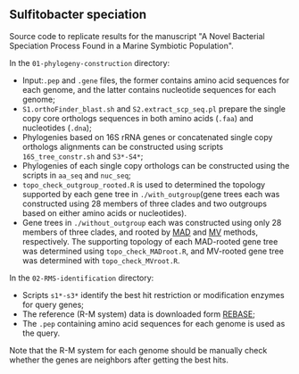 ## Sulfitobacter speciation
Source code to replicate results for the manuscript "A Novel Bacterial Speciation Process Found in a Marine Symbiotic Population".

In the `01-phylogeny-construction` directory:
- Input:`.pep` and `.gene` files, the former contains amino acid sequences for each genome, and the latter contains nucleotide sequences for each genome;
- `S1.orthoFinder_blast.sh` and `S2.extract_scp_seq.pl` prepare the single copy core orthologs sequences in both amino acids (`.faa`) and nucleotides (`.dna`);
- Phylogenies based on 16S rRNA genes or concatenated single copy orthologs alignments can be constructed using scripts `16S_tree_constr.sh` and `S3*-S4*`;
- Phylogenies of each single copy orthologs can be constructed using the scripts in `aa_seq` and `nuc_seq`; 
- `topo_check_outgroup_rooted.R` is used to determined the topology supported by each gene tree in `./with_outgroup`(gene trees each was constructed using 28 members of three clades and two outgroups based on either amino acids or nucleotides).
- Gene trees in `./without_outgroup` each was constructed using only 28 members of three clades, and rooted by [MAD](http://www.nature.com/articles/s41559-017-0193) and [MV](https://journals.plos.org/plosone/article?id=10.1371/journal.pone.0182238) methods, respectively.  The supporting topology of each MAD-rooted gene tree was determined using `topo_check_MADroot.R`, and MV-rooted gene tree was determined with `topo_check_MVroot.R`.


In the `02-RMS-identification` directory:
- Scripts `s1*-s3*` identify the best hit restriction or modification enzymes for query genes;
- The reference (R-M system) data is downloaded form [REBASE]( http://rebase.neb.com/rebase/rebase.ftp.html);
- The `.pep` containing amino acid sequences for each genome is used as the query.

Note that the R-M system for each genome should be manually check whether the genes are neighbors after getting the best hits.

